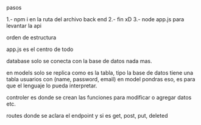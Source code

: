 
pasos

1.- npm i en la ruta del archivo back end
2.- fin xD
3.- node app.js        para levantar la api


orden de estructura

app.js es el centro de todo

database solo se conecta con la base de datos nada mas.

en models solo se replica como es la tabla, tipo la base de datos tiene una tabla usuarios con (name, password, email) en model pondras eso, es para que el lenguaje lo pueda interpretar.

controler es donde se crean las funciones para modificar o agregar datos etc.

routes donde se aclara el endpoint y si es get, post, put, deleted
